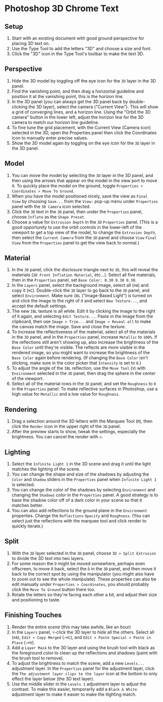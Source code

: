 # Photoshop 3D Chrome Text

## Setup

1. Start with an existing document with good ground perspective for placing 3D text on.
2. Use the Type Tool to add the letters "3D" and choose a size and font.
3. Click the "3D" icon in the Type Tool's toolbar to make the text 3D.

## Perspective

1. Hide the 3D model by toggling off the eye icon for the `3D` layer in the 3D panel.
2. Find the vanishing point, and then drag a horizontal guideline and position it at the vanishing point, this is the horizon line.
3. In the 3D panel (you can always get the 3D panel back by double-clicking the 3D layer), select the camera ("Current View"). This will show a grid of converging lines, and a horizon line. Using the "Orbit the 3D camera" button in the lower left, adjust the horizon line for the 3D camera to match our horizon line guideline.
4. To fine tune the grid placement, with the Current View (Camera icon) selected in the 3D, open the Properties panel then click the Coordinates icon to manually enter precise values.
5. Show the 3D model again by toggling on the eye icon for the `3D` layer in the 3D panel.

## Model

1. You can move the model by selecting the `3D` layer in the 3D panel, and then using the arrows that appear on the model in the view port to move it. To quickly place the model on the ground, toggle `Properties > Coordinates > Move To Ground`.
2. When you have the model positioned nicely, save the view as `Final View` by choosing `Save...` from the `View:` pop-up menu under `Properties` panel with the `3D Camera` icon selected.
3. Click the `3D` text in the `3D` panel, then under the `Properties` panel, choose `Inflate` as the `Shape Preset`.
4. Choose a value for `Extrusion Depth` in the `3D` `Properties` panel. (This is a good opportunity to use the orbit controls in the lower-left of the viewport to get a top view of the model, to change the `Extrusion Depth`, then select the `Current Camera` from the `3D` panel and choose `View` `Final View` from the `Properties` panel to get the view back to normal.)

## Material

1. In the `3D` panel, click the disclosure triangle next to `3D`, this will reveal the materials (`3D Front Inflation Material`, etc...). Select all five materials, then in the `Properties` panel, set `Base Color: 0.30 0.30 0.30`.
2. In the `Layers` panel, select the background image, select all (`⌘A`) and copy it (`⌘C`). Double-click the `3D` layer to go back to the `3D` panel, and select `Environment`. Make sure `IBL` ("Image-Based Light") is turned on and click the image to the right of it and select `New Texture...`, and accept the default settings.
3. The new `IBL` texture is all white. Edit it by clicking the image to the right of it again, and selecting `Edit Texture...`. Paste in the image from the clipboard, then use `Image > Trim...` and `Image > Reveal all` to make the canvas match the image. Save and close the texture.
4. To increase the reflectiveness of the material, select all of the materials in the `3D` panel, and in the `Properties` panel, increase `Metallic` to `100%`. If the reflections still aren't showing up, also increase the brightness of the `Base Color` until they're visible. The reflects are more visible in the rendered image, so you might want to increase the brightness of the `Base Color` again before rendering. (If changing the `Base Color` isn't sticking, make sure in the color picker that `Intensity` is set to `0`.)
5. To adjust the angle of the `IBL` reflection, use the `Move Tool` (`V`) with `Environment` selected in the `3D` panel, then drag the sphere in the center of the viewport.
6. Select all of the material rows in the `3D` panel, and set the `Roughness` to `0` in the `Properties` panel. To make reflective surfaces in Photoshop, use a high value for `Metallic` and a low value for `Roughness`.

## Rendering

1. Drag a selection around the 3D letters with the Marquee Tool (`M`), then click the `Render` icon in the upper right of the `3D` panel.
2. After the preview starts to show, tweak the settings, especially the brightness. You can cancel the render with `⎋`.

## Lighting

1. Select the `Infinite Light 1` in the 3D scene and drag it until the light matches the lighting of the scene.
2. You can change the shape and size of the shadows by adjusting the `Color` and `Shadow` sliders in the `Properties` panel when `Infinite Light 1` is selected.
3. You can change the color of the shadows by selecting `Environment` and changing the `Shadows` color in the `Properties` panel. A good strategy is to base the shadow color off of a dark color in your scene so that it matches better.
4. You can also add reflections to the ground plane in the `Environment` properties. Change the `Reflections` `Opacity` and `Roughness`. (You can select just the reflections with the marquee tool and click render to quickly iterate.)

## Split

1. With the `3D` layer selected in the `3D` panel, choose `3D > Split Extrusion` to divide the 3D text into two layers.
2. For some reason the `D` might be moved somewhere, perhaps even offscreen, to move it back, select the `D` in the `3D` panel, and then move it back to the correct spot by using the manipulator (you might also have to zoom out to see the whole manipulate). These properties can also be edit manually under `Properties > Coordinates`, you should probably click the `Move To Ground` button there too.
3. Rotate the letters so they're facing each other a bit, and adjust their size and positioning to taste.

## Finishing Touches

1. Render the entire scene (this may take awhile, like an hour)
2. In the `Layers` panel, `⌥`-click the 3D layer to hide all the others. Select all (`⌘A`), `Edit > Copy Merged` (`⇧⌘C`), and `Edit > Paste Special > Paste in Place` (`⇧⌘V`).
3. Add a `Layer Mask` to the 3D layer and using the brush tool with black as the foreground color to clean up the reflections and shadows (paint with the brush tool to remove).
4. To adjust the brightness to match the scene, add a new `Levels...` adjustment layer. In the `Properties` panel for the adjustment layer, click the `The adjustment layer clips to the layer` icon at the bottom to only effect the layer below (the 3D text layer).
5. Use the middle slider in the `Levels 1` adjustment layer to adjust the contrast. To make this easier, temporarily add a `Black & White` adjustment layer to make it easier to make the lilghting match.